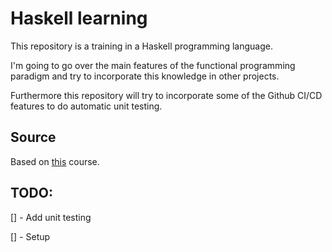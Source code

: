 # Haskell learning

This repository is a training in a Haskell programming language.

I'm going to go over the main features of the functional programming paradigm and try to incorporate this knowledge in other projects.

Furthermore this repository will try to incorporate some of the Github CI/CD features to do automatic unit testing.

## Source

Based on [this](https://www.seas.upenn.edu/~cis194/spring13/lectures.html) course.

## TODO:

[] - Add unit testing

[] - Setup 